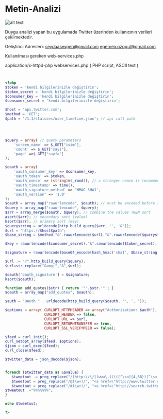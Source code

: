 # Metin-Analizi


![alt text](https://image.ibb.co/hsMJen/twitter.png "Tanıtım")



Duygu analizi yapan bu uygulamada Twitter üzerinden kullanıcının verileri çekilmektedir. 

Geliştirici Adresleri: seydaasevgen@gmail.com
                       egemen.ozogul@gmail.com
                       
                     
                     
Kullanılması gereken web-services.php


application/x-httpd-php webservices.php ( PHP script, ASCII text )

```php


<?php
$token = 'kendi bilgilerinizle değiştirin';
$token_secret = 'kendi bilgilerinizle değiştirin';
$consumer_key = 'kendi bilgilerinizle değiştirin';
$consumer_secret = 'kendi bilgilerinizle değiştirin';

$host = 'api.twitter.com';
$method = 'GET';
$path = '/1.1/statuses/user_timeline.json'; // api call path




$query = array( // query parameters
    'screen_name' => $_GET["isim"],
    'count' => $_GET["sayi"],
    'page' =>$_GET["sayfa"]
);

$oauth = array(
    'oauth_consumer_key' => $consumer_key,
    'oauth_token' => $token,
    'oauth_nonce' => (string)mt_rand(), // a stronger nonce is recommended
    'oauth_timestamp' => time(),
    'oauth_signature_method' => 'HMAC-SHA1',
    'oauth_version' => '1.0'
);
$oauth = array_map("rawurlencode", $oauth); // must be encoded before sorting
$query = array_map("rawurlencode", $query);
$arr = array_merge($oauth, $query); // combine the values THEN sort
asort($arr); // secondary sort (value)
ksort($arr); // primary sort (key)
$querystring = urldecode(http_build_query($arr, '', '&'));
$url = "https://$host$path";
$base_string = $method."&".rawurlencode($url)."&".rawurlencode($querystring);

$key = rawurlencode($consumer_secret)."&".rawurlencode($token_secret);

$signature = rawurlencode(base64_encode(hash_hmac('sha1', $base_string, $key, true)));

$url .= "?".http_build_query($query);
$url=str_replace("&amp;","&",$url); 

$oauth['oauth_signature'] = $signature; 
ksort($oauth);

function add_quotes($str) { return '"'.$str.'"'; }
$oauth = array_map("add_quotes", $oauth);

$auth = "OAuth " . urldecode(http_build_query($oauth, '', ', '));

$options = array( CURLOPT_HTTPHEADER => array("Authorization: $auth"),
                  CURLOPT_HEADER => false,
                  CURLOPT_URL => $url,
                  CURLOPT_RETURNTRANSFER => true,
                  CURLOPT_SSL_VERIFYPEER => false);

$feed = curl_init();
curl_setopt_array($feed, $options);
$json = curl_exec($feed);
curl_close($feed);

$twitter_data = json_decode($json);


foreach ($twitter_data as &$value) {
   $tweetout .= preg_replace("/(http:\/\/|(www\.))(([^\s<]{4,68})[^\s<]*)/", '<a href="http://$2$3" target="_blank">$1$2$4</a>', $value->text);
   $tweetout = preg_replace("/@(\w+)/", "<a href=\"http://www.twitter.com/\\1\" target=\"_blank\">@\\1</a>", $tweetout);
   $tweetout = preg_replace("/#(\w+)/", "<a href=\"http://search.twitter.com/search?q=\\1\" target=\"_blank\">#\\1</a>", $tweetout);
$tweetout .="%%%%%%%";
}

echo $tweetout;

?>

```
